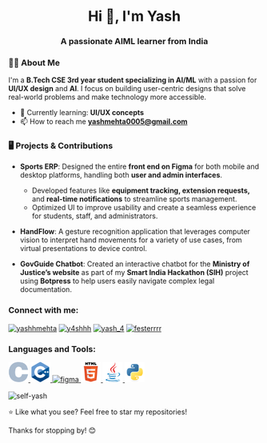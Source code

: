 <h1 align="center">Hi 👋, I'm Yash</h1>
<h3 align="center">A passionate AIML learner from India</h3>

### 👨‍💻 About Me
I'm a **B.Tech CSE 3rd year student specializing in AI/ML** with a passion for **UI/UX design** and **AI**. I focus on building user-centric designs that solve real-world problems and make technology more accessible.

- 🌱 Currently learning: **UI/UX concepts**
- 📫 How to reach me **yashmehta0005@gmail.com**

### 🖥️ Projects & Contributions
- **Sports ERP**: Designed the entire **front end on Figma** for both mobile and desktop platforms, handling both **user and admin interfaces**.
  - Developed features like **equipment tracking, extension requests,** and **real-time notifications** to streamline sports management.
  - Optimized UI to improve usability and create a seamless experience for students, staff, and administrators.

- **HandFlow**: A gesture recognition application that leverages computer vision to interpret hand movements for a variety of use cases, from virtual presentations to device control.

- **GovGuide Chatbot**: Created an interactive chatbot for the **Ministry of Justice’s website** as part of my **Smart India Hackathon (SIH)** project using **Botpress** to help users easily navigate complex legal documentation.



<h3 align="left">Connect with me:</h3>
<p align="left">
<a href="https://linkedin.com/in/yashhmehta" target="blank"><img align="center" src="https://raw.githubusercontent.com/rahuldkjain/github-profile-readme-generator/master/src/images/icons/Social/linked-in-alt.svg" alt="yashhmehta" height="30" width="40" /></a>
<a href="https://kaggle.com/y4shhh" target="blank"><img align="center" src="https://raw.githubusercontent.com/rahuldkjain/github-profile-readme-generator/master/src/images/icons/Social/kaggle.svg" alt="y4shhh" height="30" width="40" /></a>
<a href="https://www.hackerrank.com/yash_4" target="blank"><img align="center" src="https://raw.githubusercontent.com/rahuldkjain/github-profile-readme-generator/master/src/images/icons/Social/hackerrank.svg" alt="yash_4" height="30" width="40" /></a>
<a href="https://discord.com/users/festerrrr" target="blank"><img align="center" src="https://raw.githubusercontent.com/rahuldkjain/github-profile-readme-generator/master/src/images/icons/Social/discord.svg" alt="festerrrr" height="30" width="40" /></a>
</p>

<h3 align="left">Languages and Tools:</h3>
<p align="left"> 
<a href="https://www.cprogramming.com/" target="_blank" rel="noreferrer"> <img src="https://raw.githubusercontent.com/devicons/devicon/master/icons/c/c-original.svg" alt="c" width="40" height="40"/> </a> 
<a href="https://www.w3schools.com/cpp/" target="_blank" rel="noreferrer"> <img src="https://raw.githubusercontent.com/devicons/devicon/master/icons/cplusplus/cplusplus-original.svg" alt="cplusplus" width="40" height="40"/> </a> 
<a href="https://www.figma.com/" target="_blank" rel="noreferrer"> <img src="https://www.vectorlogo.zone/logos/figma/figma-icon.svg" alt="figma" width="40" height="40"/> </a> 
<a href="https://www.w3.org/html/" target="_blank" rel="noreferrer"> <img src="https://raw.githubusercontent.com/devicons/devicon/master/icons/html5/html5-original-wordmark.svg" alt="html5" width="40" height="40"/> </a> 
<a href="https://www.java.com" target="_blank" rel="noreferrer"> <img src="https://raw.githubusercontent.com/devicons/devicon/master/icons/java/java-original.svg" alt="java" width="40" height="40"/> </a> 
<a href="https://www.python.org" target="_blank" rel="noreferrer"> <img src="https://raw.githubusercontent.com/devicons/devicon/master/icons/python/python-original.svg" alt="python" width="40" height="40"/> </a> 
</p>

<p><img align="center" src="https://github-readme-stats.vercel.app/api/top-langs?username=self-yash&show_icons=true&theme=dark&bg_color=000000&locale=en&layout=compact" alt="self-yash" /></p>

⭐ Like what you see? Feel free to star my repositories!


Thanks for stopping by! 😊
